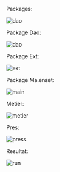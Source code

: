 
Packages:


![dao](https://user-images.githubusercontent.com/107000262/231317856-02ba2758-eb1c-4c54-ae6e-da8970d8830b.png)


Package Dao:


![dao](https://user-images.githubusercontent.com/107000262/231319259-e54df3be-b678-4037-a3db-b62db3a026de.png)


Package Ext:


![ext ](https://user-images.githubusercontent.com/107000262/231319398-68a6c9f0-bcad-450f-aa80-3b7fa1453427.png)


Package Ma.enset:


![main ](https://user-images.githubusercontent.com/107000262/231319448-1e87dfb5-5c13-4538-b8ba-56ee1adad217.png)


Metier:


![metier ](https://user-images.githubusercontent.com/107000262/231319549-ceef9921-0909-442c-b18c-89fcd73b33cd.png)


Pres:



![press](https://user-images.githubusercontent.com/107000262/231319671-9529c43f-4505-4b45-a032-d002feeee1b6.png)

Resultat:





![run ](https://user-images.githubusercontent.com/107000262/231320083-f1623eed-99e0-44e4-a589-70a2890abe87.png)



